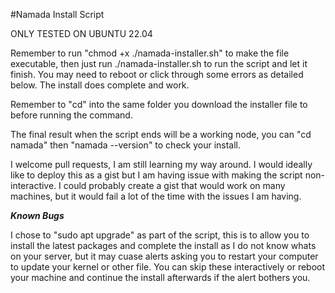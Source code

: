 #Namada Install Script

ONLY TESTED ON UBUNTU 22.04

Remember to run "chmod +x ./namada-installer.sh" to make the file executable, then just run ./namada-installer.sh to run the script and let it finish. You may need to reboot or click through some errors as detailed below. The install does complete and work.

Remember to "cd" into the same folder you download the installer file to before running the command.

The final result when the script ends will be a working node, you can "cd namada" then "namada --version" to check your install. 

I welcome pull requests, I am still learning my way around. I would ideally like to deploy this as a gist but I am having issue with making the script non-interactive. I could probably create a gist that would work on many machines, but it would fail a lot of the time with the issues I am having.

***Known Bugs***

I chose to "sudo apt upgrade" as part of the script, this is to allow you to install the latest packages and complete the install as I do not know whats on your server, but it may cuase alerts asking you to restart your computer to update your kernel or other file. You can skip these interactively or reboot your machine and continue the install afterwards if the alert bothers you.
